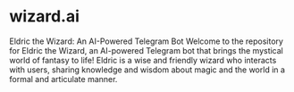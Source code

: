 # wizard.ai
Eldric the Wizard: An AI-Powered Telegram Bot 
Welcome to the repository for Eldric the Wizard, an AI-powered Telegram bot that brings the mystical world of fantasy to life! Eldric is a wise and friendly wizard who interacts with users, sharing knowledge and wisdom about magic and the world in a formal and articulate manner.
